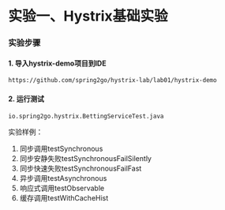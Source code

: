 实验一、Hystrix基础实验
======

### 实验步骤

#### 1. 导入hystrix-demo项目到IDE

```
https://github.com/spring2go/hystrix-lab/lab01/hystrix-demo
```

#### 2. 运行测试

```
io.spring2go.hystrix.BettingServiceTest.java
```

实验样例：

1. 同步调用testSynchronous
2. 同步安静失败testSynchronousFailSilently
3. 同步快速失败testSynchronousFailFast
4. 异步调用testAsynchronous
5. 响应式调用testObservable
6. 缓存调用testWithCacheHist

